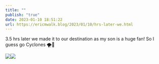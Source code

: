 ```yaml
---
title: ""
publish: "true"
date: 2023-01-10 18:51:22
url: https://ericmwalk.blog/2023/01/10/hrs-later-we.html
---
```


3.5 hrs later we made it to our destination as my son is a huge fan! So I guess go Cyclones 🌪️🫣

![](https://ericmwalk.blog/uploads/2023/069febb79f.jpg)![](https://ericmwalk.blog/uploads/2023/54699eccd7.jpg)